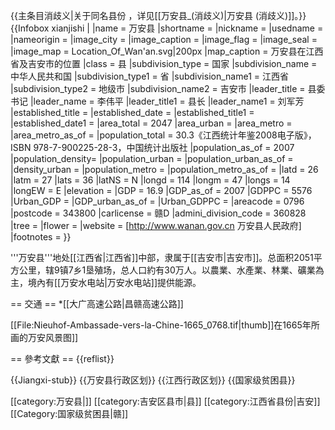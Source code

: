 {{主条目消歧义|关于同名县份 ，详见[[万安县_(消歧义)|万安县 (消歧义)]]。}}
{{Infobox xianjishi | 
|name              = 万安县
|shortname         = 
|nickname          = 
|usedname          = 
|nameorigin        = 
|image_city        = 
|image_caption     = 
|image_flag        = 
|image_seal        = 
|image_map         = Location_Of_Wan'an.svg|200px
|map_caption       = 万安县在江西省及吉安市的位置
|class             = 县
|subdivision_type  = 国家 
|subdivision_name  = 中华人民共和国
|subdivision_type1 = 省
|subdivision_name1 = 江西省
|subdivision_type2 = 地级市
|subdivision_name2 = 吉安市
|leader_title      = 县委书记
|leader_name       = 李伟平
|leader_title1     = 县长
|leader_name1      = 刘军芳
|established_title = 
|established_date  = 
|established_title1 = 
|established_date1 = 
|area_total        = 2047
|area_urban        = 
|area_metro        = 
|area_metro_as_of  = 
|population_total  = 30.3<ref name="Sta2008">《江西统计年鉴2008电子版》，ISBN 978-7-900225-28-3，中国统计出版社</ref>
|population_as_of  = 2007
|population_density= 
|population_urban  = 
|population_urban_as_of = 
|density_urban     = 
|population_metro  = 
|population_metro_as_of = 
|latd              = 26
|latm              = 27
|lats              = 36
|latNS             = N
|longd             = 114
|longm             = 47
|longs             = 14
|longEW            = E
|elevation         = 
|GDP               = 16.9<ref name="Sta2008" />
|GDP_as_of         = 2007
|GDPPC             = 5576
|Urban_GDP         = 
|GDP_urban_as_of   = 
|Urban_GDPPC       = 
|areacode          = 0796
|postcode          = 343800
|carlicense        = 赣D
|admini_division_code = 360828
|tree              = 
|flower            = 
|website           = [http://www.wanan.gov.cn 万安县人民政府]
|footnotes         = 
}}

'''万安县'''地处[[江西省|江西省]]中部，隶属于[[吉安市|吉安市]]。总面积2051平方公里，辖9镇7乡1垦殖场，总人口約有30万人。以農業、水產業、林業、礦業為主，境內有[[万安水电站|万安水电站]]提供能源。

== 交通 ==
*[[大广高速公路|昌赣高速公路]]

[[File:Nieuhof-Ambassade-vers-la-Chine-1665_0768.tif|thumb]]在1665年所画的万安风景图]]

== 參考文獻 ==
{{reflist}}

{{Jiangxi-stub}}
{{万安县行政区划}}
{{江西行政区划}}
{{国家级贫困县}}

[[category:万安县|]]
[[category:吉安区县市|县]]
[[category:江西省县份|吉安]]
[[Category:国家级贫困县|赣]]